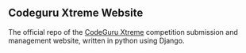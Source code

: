 ## Codeguru Xtreme Website
The official repo of the [CodeGuru Xtreme](https://codeguru.co.il/Xtreme/) competition submission and management website, written in python using Django.
